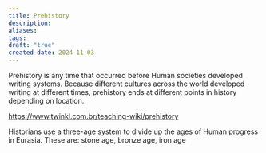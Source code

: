 ```yaml
---
title: Prehistory
description: 
aliases: 
tags: 
draft: "true"
created-date: 2024-11-03
---
```


Prehistory is any time that occurred before Human societies developed writing systems. Because different cultures across the world developed writing at different times, prehistory ends at different points in history depending on location.

https://www.twinkl.com.br/teaching-wiki/prehistory

Historians use a three-age system to divide up the ages of Human progress in Eurasia. These are: stone age, bronze age, iron age


